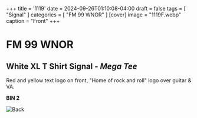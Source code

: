 +++
title = '1119'
date = 2024-09-26T01:10:08-04:00
draft = false
tags = [ "Signal" ]
categories = [ "FM 99 WNOR" ]
[cover]
image = "1119F.webp"
caption = "Front"
+++
# FM 99 WNOR
## White XL T Shirt Signal - *Mega Tee*

Red and yellow text logo on front, "Home of rock and roll" logo over guitar & VA.

**BIN 2**

![Back](/1117B.webp)
